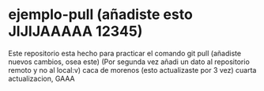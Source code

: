 # ejemplo-pull (añadiste esto JIJIJAAAAA 12345)
Este repositorio esta hecho para practicar el comando git pull
(añadiste nuevos cambios, osea este)
(Por segunda vez añadi un dato al repositorio remoto y no al local:v)
caca de morenos (esto actualizaste por 3 vez)
cuarta actualizacion, GAAA

